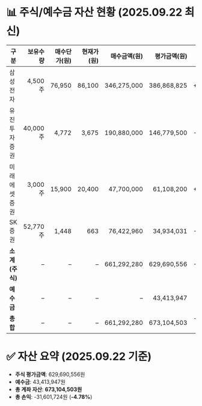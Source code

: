 # 📊 주식/예수금 자산 현황 (2025.09.22 최신)

| 구분         | 보유수량 | 매수단가(원) | 현재가(원) | 매수금액(원) | 평가금액(원) | 손익금액(원)   | 수익률   |
|--------------|----------:|--------------:|------------:|--------------:|--------------:|----------------:|----------:|
| 삼성전자     | 4,500주  | 76,950       | 86,100     | 346,275,000  | 386,868,825  | +40,593,825    | +11.72%  |
| 유진투자증권 | 40,000주 | 4,772        | 3,675      | 190,880,000  | 146,779,500  | -44,115,500    | -23.11%  |
| 미래에셋증권 | 3,000주  | 15,900       | 20,400     | 47,700,000   | 61,108,200   | +13,408,200    | +28.11%  |
| SK증권       | 52,770주 | 1,448        | 663        | 76,422,960   | 34,934,031   | -41,488,929    | -54.29%  |
| **소계(주식)** | –        | –            | –          | 661,292,280  | 629,690,556  | -31,601,724    | -4.78%   |
| **예수금**   | –        | –            | –          | –            | 43,413,947   | –              | –        |
| **총합**     | –        | –            | –          | 661,292,280  | 673,104,503  | -31,601,724 (주식 손익) | – |

# ✅ 자산 요약 (2025.09.22 기준)

- **주식 평가금액**: 629,690,556원  
- **예수금**: 43,413,947원  
- **총 계좌 자산**: **673,104,503원**  
- **총 손익**: -31,601,724원 (**-4.78%**)
